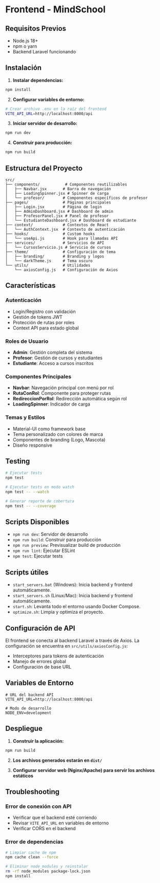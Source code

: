 # Frontend - MindSchool

## Requisitos Previos

- Node.js 18+ 
- npm o yarn
- Backend Laravel funcionando

## Instalación

1. **Instalar dependencias:**
```bash
npm install
```

2. **Configurar variables de entorno:**
```bash
# Crear archivo .env en la raíz del frontend
VITE_API_URL=http://localhost:8000/api
```

3. **Iniciar servidor de desarrollo:**
```bash
npm run dev
```

4. **Construir para producción:**
```bash
npm run build
```

## Estructura del Proyecto

```
src/
├── components/           # Componentes reutilizables
│   ├── Navbar.jsx       # Barra de navegación
│   ├── LoadingSpinner.jsx # Spinner de carga
│   └── profesor/        # Componentes específicos de profesor
├── pages/               # Páginas principales
│   ├── Login.jsx        # Página de login
│   ├── AdminDashboard.jsx # Dashboard de admin
│   ├── ProfesorPanel.jsx # Panel de profesor
│   └── EstudianteDashboard.jsx # Dashboard de estudiante
├── context/             # Contextos de React
│   └── AuthContext.jsx  # Contexto de autenticación
├── hooks/               # Custom hooks
│   └── useApi.js        # Hook para llamadas API
├── services/            # Servicios de API
│   └── CursosServicio.js # Servicio de cursos
├── theme/               # Configuración de tema
│   ├── branding/        # Branding y logos
│   └── darkTheme.js     # Tema oscuro
└── utils/               # Utilidades
    └── axiosConfig.js   # Configuración de Axios
```

## Características

### Autenticación
- Login/Registro con validación
- Gestión de tokens JWT
- Protección de rutas por roles
- Context API para estado global

### Roles de Usuario
- **Admin**: Gestión completa del sistema
- **Profesor**: Gestión de cursos y estudiantes
- **Estudiante**: Acceso a cursos inscritos

### Componentes Principales
- **Navbar**: Navegación principal con menú por rol
- **RutaConRol**: Componente para proteger rutas
- **RedireccionPorRol**: Redirección automática según rol
- **LoadingSpinner**: Indicador de carga

### Temas y Estilos
- Material-UI como framework base
- Tema personalizado con colores de marca
- Componentes de branding (Logo, Mascota)
- Diseño responsive

## Testing

```bash
# Ejecutar tests
npm test

# Ejecutar tests en modo watch
npm test -- --watch

# Generar reporte de cobertura
npm test -- --coverage
```

## Scripts Disponibles

- `npm run dev`: Servidor de desarrollo
- `npm run build`: Construir para producción
- `npm run preview`: Previsualizar build de producción
- `npm run lint`: Ejecutar ESLint
- `npm test`: Ejecutar tests

## Scripts útiles

- `start_servers.bat` (Windows): Inicia backend y frontend automáticamente.
- `start_servers.sh` (Linux/Mac): Inicia backend y frontend automáticamente.
- `start.sh`: Levanta todo el entorno usando Docker Compose.
- `optimize.sh`: Limpia y optimiza el proyecto.

## Configuración de API

El frontend se conecta al backend Laravel a través de Axios. La configuración se encuentra en `src/utils/axiosConfig.js`:

- Interceptores para tokens de autenticación
- Manejo de errores global
- Configuración de base URL

## Variables de Entorno

```env
# URL del backend API
VITE_API_URL=http://localhost:8000/api

# Modo de desarrollo
NODE_ENV=development
```

## Despliegue

1. **Construir la aplicación:**
```bash
npm run build
```

2. **Los archivos generados estarán en `dist/`**

3. **Configurar servidor web (Nginx/Apache) para servir los archivos estáticos**

## Troubleshooting

### Error de conexión con API
- Verificar que el backend esté corriendo
- Revisar `VITE_API_URL` en variables de entorno
- Verificar CORS en el backend

### Error de dependencias
```bash
# Limpiar cache de npm
npm cache clean --force

# Eliminar node_modules y reinstalar
rm -rf node_modules package-lock.json
npm install
```
